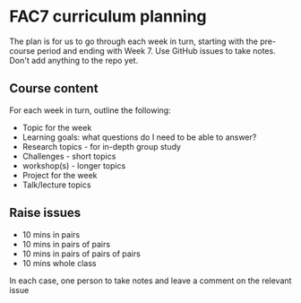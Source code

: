 # FAC7 curriculum planning

The plan is for us to go through each week in turn, starting with the pre-course period and ending with Week 7. Use GitHub issues to take notes. Don't add anything to the repo yet.

## Course content
For each week in turn, outline the following:
+ Topic for the week
+ Learning goals: what questions do I need to be able to answer?
+ Research topics - for in-depth group study
+ Challenges - short topics
+ workshop(s) - longer topics 
+ Project for the week
+ Talk/lecture topics

## Raise issues
+ 10 mins in pairs
+ 10 mins in pairs of pairs
+ 10 mins in pairs of pairs of pairs
+ 10 mins whole class 

In each case, one person to take notes and leave a comment on the relevant issue
